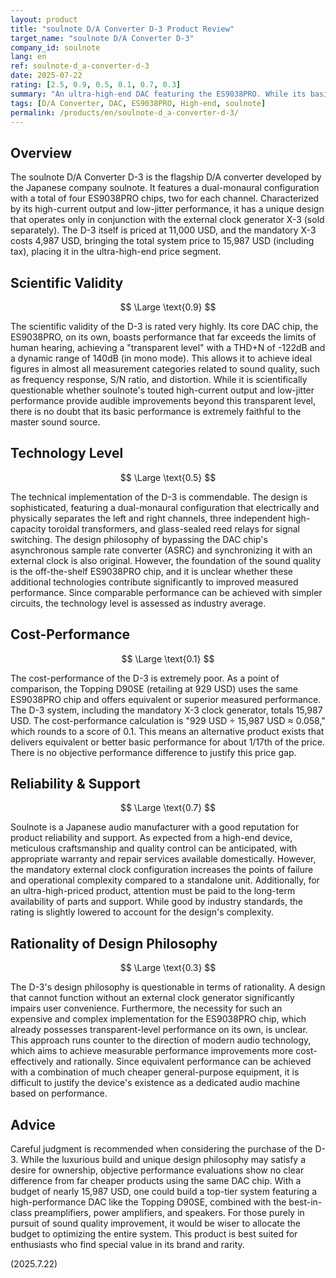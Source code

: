 ```yaml
---
layout: product
title: "soulnote D/A Converter D-3 Product Review"
target_name: "soulnote D/A Converter D-3"
company_id: soulnote
lang: en
ref: soulnote-d_a-converter-d-3
date: 2025-07-22
rating: [2.5, 0.9, 0.5, 0.1, 0.7, 0.3]
summary: "An ultra-high-end DAC featuring the ES9038PRO. While its basic performance achieves a transparent level, its cost-performance is extremely low, priced at about 17 times more than products with comparable performance. The design philosophy requiring an external clock also raises questions of rationality."
tags: [D/A Converter, DAC, ES9038PRO, High-end, soulnote]
permalink: /products/en/soulnote-d_a-converter-d-3/
---
```

## Overview

The soulnote D/A Converter D-3 is the flagship D/A converter developed by the Japanese company soulnote. It features a dual-monaural configuration with a total of four ES9038PRO chips, two for each channel. Characterized by its high-current output and low-jitter performance, it has a unique design that operates only in conjunction with the external clock generator X-3 (sold separately). The D-3 itself is priced at 11,000 USD, and the mandatory X-3 costs 4,987 USD, bringing the total system price to 15,987 USD (including tax), placing it in the ultra-high-end price segment.

## Scientific Validity

$$ \Large \text{0.9} $$

The scientific validity of the D-3 is rated very highly. Its core DAC chip, the ES9038PRO, on its own, boasts performance that far exceeds the limits of human hearing, achieving a "transparent level" with a THD+N of -122dB and a dynamic range of 140dB (in mono mode). This allows it to achieve ideal figures in almost all measurement categories related to sound quality, such as frequency response, S/N ratio, and distortion. While it is scientifically questionable whether soulnote's touted high-current output and low-jitter performance provide audible improvements beyond this transparent level, there is no doubt that its basic performance is extremely faithful to the master sound source.

## Technology Level

$$ \Large \text{0.5} $$

The technical implementation of the D-3 is commendable. The design is sophisticated, featuring a dual-monaural configuration that electrically and physically separates the left and right channels, three independent high-capacity toroidal transformers, and glass-sealed reed relays for signal switching. The design philosophy of bypassing the DAC chip's asynchronous sample rate converter (ASRC) and synchronizing it with an external clock is also original. However, the foundation of the sound quality is the off-the-shelf ES9038PRO chip, and it is unclear whether these additional technologies contribute significantly to improved measured performance. Since comparable performance can be achieved with simpler circuits, the technology level is assessed as industry average.

## Cost-Performance

$$ \Large \text{0.1} $$

The cost-performance of the D-3 is extremely poor. As a point of comparison, the Topping D90SE (retailing at 929 USD) uses the same ES9038PRO chip and offers equivalent or superior measured performance. The D-3 system, including the mandatory X-3 clock generator, totals 15,987 USD. The cost-performance calculation is "929 USD ÷ 15,987 USD ≈ 0.058," which rounds to a score of 0.1. This means an alternative product exists that delivers equivalent or better basic performance for about 1/17th of the price. There is no objective performance difference to justify this price gap.

## Reliability & Support

$$ \Large \text{0.7} $$

Soulnote is a Japanese audio manufacturer with a good reputation for product reliability and support. As expected from a high-end device, meticulous craftsmanship and quality control can be anticipated, with appropriate warranty and repair services available domestically. However, the mandatory external clock configuration increases the points of failure and operational complexity compared to a standalone unit. Additionally, for an ultra-high-priced product, attention must be paid to the long-term availability of parts and support. While good by industry standards, the rating is slightly lowered to account for the design's complexity.

## Rationality of Design Philosophy

$$ \Large \text{0.3} $$

The D-3's design philosophy is questionable in terms of rationality. A design that cannot function without an external clock generator significantly impairs user convenience. Furthermore, the necessity for such an expensive and complex implementation for the ES9038PRO chip, which already possesses transparent-level performance on its own, is unclear. This approach runs counter to the direction of modern audio technology, which aims to achieve measurable performance improvements more cost-effectively and rationally. Since equivalent performance can be achieved with a combination of much cheaper general-purpose equipment, it is difficult to justify the device's existence as a dedicated audio machine based on performance.

## Advice

Careful judgment is recommended when considering the purchase of the D-3. While the luxurious build and unique design philosophy may satisfy a desire for ownership, objective performance evaluations show no clear difference from far cheaper products using the same DAC chip. With a budget of nearly 15,987 USD, one could build a top-tier system featuring a high-performance DAC like the Topping D90SE, combined with the best-in-class preamplifiers, power amplifiers, and speakers. For those purely in pursuit of sound quality improvement, it would be wiser to allocate the budget to optimizing the entire system. This product is best suited for enthusiasts who find special value in its brand and rarity.

(2025.7.22)
